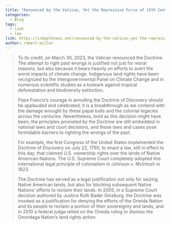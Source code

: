 ```yaml
---
title: "Renounced by the Vatican, Yet the Repressive Force of 15th Century Persists"
categories:
  - Blog
tags:
  - link
  - law
link: https://indepthnews.net/renounced-by-the-vatican-yet-the-repressive-force-of-15th-century-persists/
author: robert-miller
---
```

> To its credit, on March 30, 2023, the Vatican renounced the Doctrine. The attempt to right past wrongs is justified not just for moral reasons, but also because it bears heavily on efforts to avert the worst impacts of climate change. Indigenous land rights have been recognized by the Intergovernmental Panel on Climate Change and in numerous scientific studies as a bulwark against tropical deforestation and biodiversity extinction.
> 
> Pope Francis’s courage in annulling the Doctrine of Discovery should be applauded and celebrated; it is a breakthrough as we contend with the damage wrought by these papal bulls and the colonial legacies across the centuries. Nevertheless, bold as this decision might have been, the principles promoted by the Doctrine are still embedded in national laws and court decisions, and those laws and cases pose formidable barriers to righting the wrongs of the past.
> 
> For example, the first Congress of the United States implemented the Doctrine of Discovery on July 22, 1790, to enact a law, still in effect to this day, that claimed U.S. ownership rights over the lands of Native American Nations. The U.S. Supreme Court completely adopted this international legal principle of colonialism in Johnson v. McIntosh in 1823.
> 
> The Doctrine has served as a legal justification not only for seizing Native American lands, but also for blocking subsequent Native Nations’ efforts to reclaim their lands. In 2005, in a Supreme Court decision authored by Justice Ruth Bader Ginsburg, the Doctrine was invoked as a justification for denying the efforts of the Oneida Nation and its people to reclaim a portion of their sovereignty and lands, and in 2010 a federal judge relied on the Oneida ruling to dismiss the Onondaga Nation’s land rights action.


